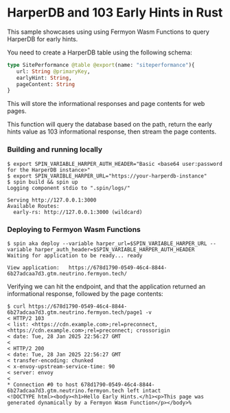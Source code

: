 # HarperDB and 103 Early Hints in Rust

This sample  showcases using using Fermyon Wasm Functions to query HarperDB for early hints.

You need to create a HarperDB table using the following schema:

```graphql
type SitePerformance @table @export(name: "siteperformance"){
   url: String @primaryKey,
   earlyHint: String,
   pageContent: String
}
```

This will store the informational responses and page contents for web pages.

This function will query the database based on the path, return the early hints value as 103 informational response, then stream the page contents.

### Building and running locally

```
$ export SPIN_VARIABLE_HARPER_AUTH_HEADER="Basic <base64 user:password for the HarperDB instance>"
$ export SPIN_VARIBLE_HARPER_URL="https://your-harperdb-instance"
$ spin build && spin up
Logging component stdio to ".spin/logs/"

Serving http://127.0.0.1:3000
Available Routes:
  early-rs: http://127.0.0.1:3000 (wildcard)
```


### Deploying to Fermyon Wasm Functions

```
$ spin aka deploy --variable harper_url=$SPIN_VARIABLE_HARPER_URL --variable harper_auth_header=$SPIN_VARIABLE_HARPER_AUTH_HEADER
Waiting for application to be ready... ready

View application:   https://678d1790-0549-46c4-8844-6b27adcaa7d3.gtm.neutrino.fermyon.tech/
```

Verifying we can hit the endpoint, and that the application returned an informational response, followed by the page contents:

```
$ curl https://678d1790-0549-46c4-8844-6b27adcaa7d3.gtm.neutrino.fermyon.tech/page1 -v
< HTTP/2 103
< list: <https://cdn.example.com>;rel=preconnect, <https://cdn.example.com>;rel=preconnect; crossorigin
< date: Tue, 28 Jan 2025 22:56:27 GMT
<
< HTTP/2 200
< date: Tue, 28 Jan 2025 22:56:27 GMT
< transfer-encoding: chunked
< x-envoy-upstream-service-time: 90
< server: envoy
<
* Connection #0 to host 678d1790-0549-46c4-8844-6b27adcaa7d3.gtm.neutrino.fermyon.tech left intact
<!DOCTYPE html><body><h1>Hello Early Hints.</h1><p>This page was generated dynamically by a Fermyon Wasm Function</p></body>%
```

